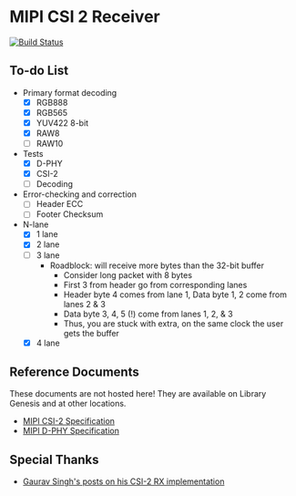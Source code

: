 # MIPI CSI 2 Receiver

[![Build Status](https://travis-ci.com/hdl-util/mipi-csi-2.svg?branch=master)](https://travis-ci.com/hdl-util/mipi-csi-2)

## To-do List
* Primary format decoding
    * [x] RGB888
    * [x] RGB565
    * [x] YUV422 8-bit
    * [x] RAW8
    * [ ] RAW10
* Tests
    * [x] D-PHY
    * [x] CSI-2
    * [ ] Decoding
* Error-checking and correction
    * [ ] Header ECC
    * [ ] Footer Checksum
* N-lane
    * [x] 1 lane
    * [x] 2 lane
    * [ ] 3 lane
        * Roadblock: will receive more bytes than the 32-bit buffer
            * Consider long packet with 8 bytes
            * First 3 from header go from corresponding lanes
            * Header byte 4 comes from lane 1, Data byte 1, 2 come from lanes 2 & 3
            * Data byte 3, 4, 5 (!) come from lanes 1, 2, & 3
            * Thus, you are stuck with extra, on the same clock the user gets the buffer
    * [x] 4 lane

## Reference Documents

These documents are not hosted here! They are available on Library Genesis and at other locations.

* [MIPI CSI-2 Specification](https://b-ok.cc/book/5370801/fbaeb9)
* [MIPI D-PHY Specification](https://b-ok.cc/book/5370804/7f174a)

## Special Thanks

* [Gaurav Singh's posts on his CSI-2 RX implementation](https://www.circuitvalley.com/2020/02/imx219-camera-mipi-csi-receiver-fpga-lattice-raspberry-pi-camera.html)

